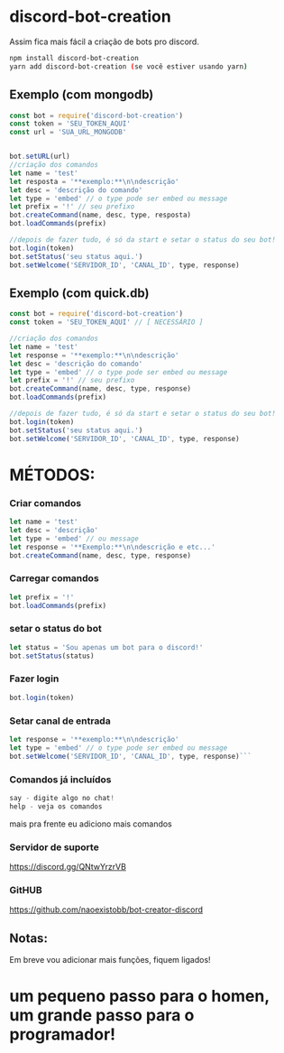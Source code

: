 # discord-bot-creation

Assim fica mais fácil a criação de bots pro discord.


```bash
npm install discord-bot-creation
yarn add discord-bot-creation (se você estiver usando yarn)
```

## Exemplo (com mongodb)

```js
const bot = require('discord-bot-creation')
const token = 'SEU_TOKEN_AQUI'
const url = 'SUA_URL_MONGODB'


bot.setURL(url)
//criação dos comandos
let name = 'test'
let resposta = '**exemplo:**\n\ndescrição'
let desc = 'descrição do comando'
let type = 'embed' // o type pode ser embed ou message
let prefix = '!' // seu prefixo
bot.createCommand(name, desc, type, resposta)
bot.loadCommands(prefix)

//depois de fazer tudo, é só da start e setar o status do seu bot!
bot.login(token)
bot.setStatus('seu status aqui.')
bot.setWelcome('SERVIDOR_ID', 'CANAL_ID', type, response)
```

## Exemplo (com quick.db)

```js
const bot = require('discord-bot-creation')
const token = 'SEU_TOKEN_AQUI' // [ NECESSÁRIO ]

//criação dos comandos
let name = 'test'
let response = '**exemplo:**\n\ndescrição'
let desc = 'descrição do comando'
let type = 'embed' // o type pode ser embed ou message
let prefix = '!' // seu prefixo
bot.createCommand(name, desc, type, response)
bot.loadCommands(prefix)

//depois de fazer tudo, é só da start e setar o status do seu bot!
bot.login(token)
bot.setStatus('seu status aqui.')
bot.setWelcome('SERVIDOR_ID', 'CANAL_ID', type, response)
```

# MÉTODOS:

### Criar comandos

```js
let name = 'test'
let desc = 'descrição'
let type = 'embed' // ou message
let response = '**Exemplo:**\n\ndescrição e etc...'
bot.createCommand(name, desc, type, response)
```
### Carregar comandos
```js
let prefix = '!'
bot.loadCommands(prefix)
```

### setar o status do bot
```js
let status = 'Sou apenas um bot para o discord!'
bot.setStatus(status)
```

### Fazer login
```js
bot.login(token)
```

### Setar canal de entrada
```js
let response = '**exemplo:**\n\ndescrição'
let type = 'embed' // o type pode ser embed ou message
bot.setWelcome('SERVIDOR_ID', 'CANAL_ID', type, response)```
```

### Comandos já incluídos

```js
say - digite algo no chat!
help - veja os comandos
```
mais pra frente eu adiciono mais comandos

### Servidor de suporte

https://discord.gg/QNtwYrzrVB

### GitHUB

https://github.com/naoexistobb/bot-creator-discord


## Notas:

Em breve vou adicionar mais funções, fiquem ligados!
# um pequeno passo para o homen, um grande passo para o programador!